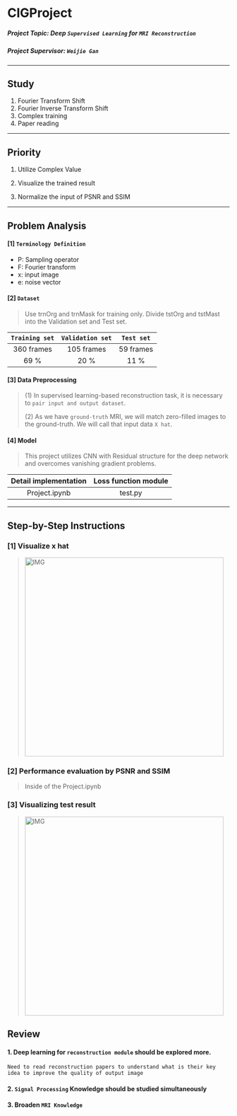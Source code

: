 # CIGProject

##### Project Topic:  Deep `Supervised Learning` for `MRI Reconstruction`

##### Project Supervisor: `Weijie Gan`

----

## Study
1. Fourier Transform Shift
2. Fourier Inverse Transform Shift
3. Complex training
4. Paper reading

----
## Priority

1. Utilize Complex Value

2. Visualize the trained result

3. Normalize the input of PSNR and SSIM

----

## Problem Analysis

#### [1] `Terminology Definition`
* P: Sampling operator
* F: Fourier transform
* x: input image
* e: noise vector



#### [2] `Dataset`

> Use trnOrg and trnMask for training only. Divide tstOrg and tstMast into the Validation set and Test set.

|      `Training set`  |         `Validation set` |      `Test set`  |
| :---:         |     :---:      |    :---:  |
| 360 frames    | 105 frames     | 59 frames |
| 69 %          | 20 %           | 11 %      |


#### [3] Data Preprocessing

> (1) In supervised learning-based reconstruction task, it is necessary to `pair input and output dataset`.
> 
> (2) As we have `ground-truth` MRI, we will match zero-filled images to the ground-truth. We will call that input data `X hat`.


#### [4] Model
> This project utilizes CNN with Residual structure for the deep network and overcomes vanishing gradient problems.



| Detail implementation  | Loss function module|
|          :---:         |          :---:      |
|       Project.ipynb    |         test.py     |


----


## Step-by-Step Instructions

### [1] Visualize x hat

> <img width="450" alt="IMG" src="https://user-images.githubusercontent.com/73331241/175498260-77506634-dc1c-4194-b86b-f4d9671f3bfb.png">


### [2] Performance evaluation by PSNR and SSIM

> Inside of the Project.ipynb

### [3] Visualizing test result

> <img width="450" alt="IMG" src="https://user-images.githubusercontent.com/73331241/174622993-99989c2a-4f19-44ef-9acf-ac7a553bdbb7.png">




## Review

#### 1. Deep learning for `reconstruction module` should be explored more.

    Need to read reconstruction papers to understand what is their key idea to improve the quality of output image

#### 2. `Signal Processing` Knowledge should be studied simultaneously

#### 3. Broaden `MRI Knowledge`




<!--
How to get zero-filled images

Zero-Fill
Zero-Filling is the process of adding data points to the end of the FID before Fourier Transform.

Zero-Filling can improve data quality by increasing the amount of points per ppm in the processed data to better define the resonance. The added data points have 0 amplitude so the only change of the processed data is more discreet data points.

The Zero-Fill menu is located under the Processing tab then Zero-Fill/LP. LP is Linear Prediction which is discussed here:

[Things to do]
1. Define Loss function (Done)
2. Construct overall model architecture (including normalization)
3. Study how to implement ResNet from scratch
4. Plot grid
5. Separate dataset (Train / Validation / Test)


### Encountered Error - 1

RuntimeError: expected scalar type Double but found Float

Solution: use `.float()` when we transfer from numpy to torch tensor

```python
noisy_torch = torch.from_numpy(xHat).float()
```

conv2d() received an invalid combination of arguments

Solution: padding was floating point by mistake.



-->




